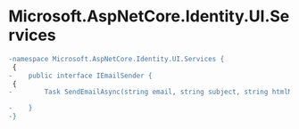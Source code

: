 # Microsoft.AspNetCore.Identity.UI.Services

``` diff
-namespace Microsoft.AspNetCore.Identity.UI.Services {
 {
-    public interface IEmailSender {
 {
-        Task SendEmailAsync(string email, string subject, string htmlMessage);

-    }
-}
```

